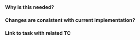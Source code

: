 <!-- `Name you pull request like: task|us|feature(e2e|api|all) Description of Ticket tittle `-->

### Why is this needed?

<!-- Please include a summary of why this change was need or the issue that is solving-->

### Changes are consistent with current implementation?

<!-- Add the screenshots showcasing that the changes didn't work the current work-->

### Link to task with related TC

<!-- Please add the links when needed for the Tickets related to the PR-->
